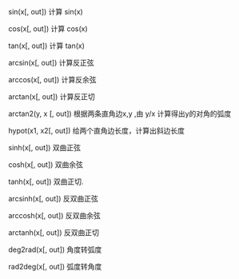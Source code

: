 sin\(x\[, out\]\)    计算 sin\(x\)

cos\(x\[, out\]\)    计算 cos\(x\)

tan\(x\[, out\]\)    计算 tan\(x\)

arcsin\(x\[, out\]\)    计算反正弦

arccos\(x\[, out\]\)    计算反余弦

arctan\(x\[, out\]\)    计算反正切

arctan2\(y, x \[, out\]\)    根据两条直角边x,y ,由 y/x 计算得出y的对角的弧度

hypot\(x1, x2\[, out\]\)    给两个直角边长度，计算出斜边长度

sinh\(x\[, out\]\)     双曲正弦

cosh\(x\[, out\]\)    双曲余弦

tanh\(x\[, out\]\)       双曲正切.

arcsinh\(x\[, out\]\)    反双曲正弦

arccosh\(x\[, out\]\)    反双曲余弦

arctanh\(x\[, out\]\)    反双曲正切

deg2rad\(x\[, out\]\)    角度转弧度

rad2deg\(x\[, out\]\)    弧度转角度

